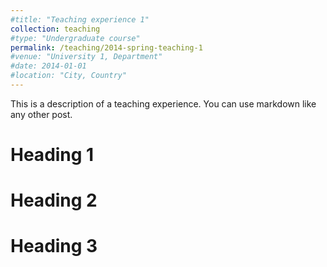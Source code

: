 ```yaml
---
#title: "Teaching experience 1"
collection: teaching
#type: "Undergraduate course"
permalink: /teaching/2014-spring-teaching-1
#venue: "University 1, Department"
#date: 2014-01-01
#location: "City, Country"
---
```


This is a description of a teaching experience. You can use markdown like any other post.

Heading 1
======

Heading 2
======

Heading 3
======

